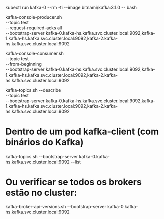 kubectl run kafka-0 --rm -ti --image bitnami/kafka:3.1.0 -- bash

kafka-console-producer.sh \
  --topic test \
  --request-required-acks all \
  --bootstrap-server kafka-0.kafka-hs.kafka.svc.cluster.local:9092,kafka-1.kafka-hs.kafka.svc.cluster.local:9092,kafka-2.kafka-hs.kafka.svc.cluster.local:9092


kafka-console-consumer.sh \
  --topic test \
  --from-beginning \
  --bootstrap-server kafka-0.kafka-hs.kafka.svc.cluster.local:9092,kafka-1.kafka-hs.kafka.svc.cluster.local:9092,kafka-2.kafka-hs.kafka.svc.cluster.local:9092


kafka-topics.sh --describe \
  --topic test \
  --bootstrap-server kafka-0.kafka-hs.kafka.svc.cluster.local:9092,kafka-1.kafka-hs.kafka.svc.cluster.local:9092,kafka-2.kafka-hs.kafka.svc.cluster.local:9092



# Dentro de um pod kafka-client (com binários do Kafka)
kafka-topics.sh --bootstrap-server kafka-0.kafka-hs.kafka.svc.cluster.local:9092 --list

# Ou verificar se todos os brokers estão no cluster:

kafka-broker-api-versions.sh --bootstrap-server kafka-0.kafka-hs.kafka.svc.cluster.local:9092

